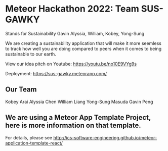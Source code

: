 # Meteor Hackathon 2022: Team SUS-GAWKY
Stands for Sustainability Gavin Alyssia, William, Kobey, Yong-Sung

We are creating a sustainability application that will make it more seemless to track how well you are doing compared to peers when it comes to being sustainable to our earth.

View our idea pitch on Youtube: https://youtu.be/no10E9VYg9s

Deployment: https://sus-gawky.meteorapp.com/

## Our Team
Kobey Arai
Alyssia Chen
William Liang
Yong-Sung Masuda
Gavin Peng

## We are using a Meteor App Template Project, here is more information on that template. 

For details, please see http://ics-software-engineering.github.io/meteor-application-template-react/
